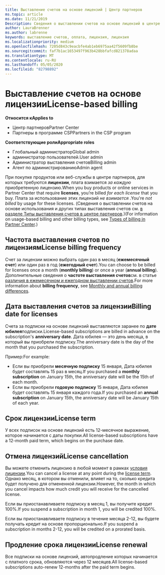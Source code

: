 ```yaml
---
title: Выставление счетов на основе лицензий | Центр партнеров
ms.topic: article
ms.date: 11/21/2019
Description: Сведения о выставлении счетов на основе лицензий в центре партнеров, где выставляются счета за лицензию (не по использованию лицензии).
author: LauraBrenner
ms.author: labrenne
keywords: выставление счетов, оплата, лицензия, лицензия
ms.localizationpriority: medium
ms.openlocfilehash: 7205d843c9eacbfe4ab1eb6975aa42f5609fb8be
ms.sourcegitcommit: faf7b1ac1653497f963b428bbfafcd821378adaa
ms.translationtype: MT
ms.contentlocale: ru-RU
ms.lasthandoff: 05/05/2020
ms.locfileid: "82798892"
---
```

# <a name="license-based-billing"></a><span data-ttu-id="5f074-104">Выставление счетов на основе лицензии</span><span class="sxs-lookup"><span data-stu-id="5f074-104">License-based billing</span></span>

<span data-ttu-id="5f074-105">**Относится к**</span><span class="sxs-lookup"><span data-stu-id="5f074-105">**Applies to**</span></span>

- <span data-ttu-id="5f074-106">Центр партнеров</span><span class="sxs-lookup"><span data-stu-id="5f074-106">Partner Center</span></span>
- <span data-ttu-id="5f074-107">Партнеры в программе CSP</span><span class="sxs-lookup"><span data-stu-id="5f074-107">Partners in the CSP program</span></span>

<span data-ttu-id="5f074-108">**Соответствующие роли**</span><span class="sxs-lookup"><span data-stu-id="5f074-108">**Appropriate roles**</span></span>
-   <span data-ttu-id="5f074-109">Глобальный администратор</span><span class="sxs-lookup"><span data-stu-id="5f074-109">Global admin</span></span>
-   <span data-ttu-id="5f074-110">администратор пользователей.</span><span class="sxs-lookup"><span data-stu-id="5f074-110">User admin</span></span>
-   <span data-ttu-id="5f074-111">Администратор выставления счетов</span><span class="sxs-lookup"><span data-stu-id="5f074-111">Billing admin</span></span>
-   <span data-ttu-id="5f074-112">Агент по администрированию</span><span class="sxs-lookup"><span data-stu-id="5f074-112">Admin agent</span></span>

<span data-ttu-id="5f074-113">При покупке продуктов или веб-службы в центре партнеров, для которых требуются **лицензии**, плата взимается *за каждую* приобретенную лицензию.</span><span class="sxs-lookup"><span data-stu-id="5f074-113">When you buy products or online services in Partner Center that require **licenses**, you’re billed *for each license* that you buy.</span></span> <span data-ttu-id="5f074-114">Плата за использование этих лицензий *не взимается* .</span><span class="sxs-lookup"><span data-stu-id="5f074-114">You're *not billed* by usage for these licenses.</span></span> <span data-ttu-id="5f074-115">(Сведения о выставлении счетов на основе использования и других типах выставления счетов см. [в разделе Типы выставления счетов в центре партнеров](billing-different-types.md).)</span><span class="sxs-lookup"><span data-stu-id="5f074-115">(For information on usage-based billing and other billing types, see [Types of billing in Partner Center](billing-different-types.md).)</span></span>

## <a name="license-billing-frequency"></a><span data-ttu-id="5f074-116">Частота выставления счетов по лицензиям</span><span class="sxs-lookup"><span data-stu-id="5f074-116">License billing frequency</span></span>

<span data-ttu-id="5f074-117">Счет за лицензии можно выбрать один раз в месяц (**ежемесячный счет**) или один раз в год (**ежегодный счет**).</span><span class="sxs-lookup"><span data-stu-id="5f074-117">You can choose to be billed for licenses once a month (**monthly billing**) or once a year (**annual billing**).</span></span> <span data-ttu-id="5f074-118">Дополнительные сведения о **частоте выставления счетов**см. в статье [различия в ежемесячном и ежегодном выставлении счетов](billing-annual-monthly.md).</span><span class="sxs-lookup"><span data-stu-id="5f074-118">For more information about **billing frequency**, see [Monthly and annual billing differences](billing-annual-monthly.md).</span></span>

## <a name="billing-date-for-licenses"></a><span data-ttu-id="5f074-119">Дата выставления счетов за лицензии</span><span class="sxs-lookup"><span data-stu-id="5f074-119">Billing date for licenses</span></span>

<span data-ttu-id="5f074-120">Счета за подписки на основе лицензий выставляются заранее по **дате юбилея**подписки.</span><span class="sxs-lookup"><span data-stu-id="5f074-120">License-based subscriptions are billed in advance on the subscription's **anniversary date**.</span></span> <span data-ttu-id="5f074-121">Дата юбилея — это день месяца, в который вы приобрели подписку.</span><span class="sxs-lookup"><span data-stu-id="5f074-121">The anniversary date is the day of the month that you purchased the subscription.</span></span>

<span data-ttu-id="5f074-122">Пример:</span><span class="sxs-lookup"><span data-stu-id="5f074-122">For example:</span></span>

- <span data-ttu-id="5f074-123">Если вы приобрели **месячную подписку** 15 января, Дата юбилея будет составлять 15 раз в месяц.</span><span class="sxs-lookup"><span data-stu-id="5f074-123">If you purchased a **monthly subscription** on January 15th, the anniversary date will be the 15th of each month.</span></span>
- <span data-ttu-id="5f074-124">Если вы приобрели **годовую подписку** 15 января, Дата юбилея будет составлять 15 января каждого года.</span><span class="sxs-lookup"><span data-stu-id="5f074-124">If you purchased an **annual subscription** on January 15th, the anniversary date will be January 15th of each year.</span></span>

## <a name="license-term"></a><span data-ttu-id="5f074-125">Срок лицензии</span><span class="sxs-lookup"><span data-stu-id="5f074-125">License term</span></span>

<span data-ttu-id="5f074-126">У всех подписок на основе лицензий есть 12-месячное выражение, которое начинается с даты покупки.</span><span class="sxs-lookup"><span data-stu-id="5f074-126">All license-based subscriptions have a 12-month paid term, which begins on the purchase date.</span></span>

## <a name="license-cancellation"></a><span data-ttu-id="5f074-127">Отмена лицензий</span><span class="sxs-lookup"><span data-stu-id="5f074-127">License cancellation</span></span>

<span data-ttu-id="5f074-128">Вы можете отменить лицензию в любой момент в рамках [условия лицензии](#license-term).</span><span class="sxs-lookup"><span data-stu-id="5f074-128">You can cancel a license at any point during the [license term](#license-term).</span></span> <span data-ttu-id="5f074-129">Однако месяц, в котором вы отменили, влияет на то, сколько кредита будет получено для отмененной лицензии.</span><span class="sxs-lookup"><span data-stu-id="5f074-129">However, the month in which you cancel impacts how much credit you will receive for the cancelled license.</span></span>

<span data-ttu-id="5f074-130">Если вы приостанавливаете подписку в месяц 1, вы получите кредит 100%.</span><span class="sxs-lookup"><span data-stu-id="5f074-130">If you suspend a subscription in month 1, you will be credited 100%.</span></span>

<span data-ttu-id="5f074-131">Если вы приостанавливаете подписку в течение месяца 2-12, вы будете получать кредит на основе пропорционально.</span><span class="sxs-lookup"><span data-stu-id="5f074-131">If you suspend a subscription in months 2-12, you will be credited on a prorated basis.</span></span>

## <a name="license-renewal"></a><span data-ttu-id="5f074-132">Продление срока лицензии</span><span class="sxs-lookup"><span data-stu-id="5f074-132">License renewal</span></span>

<span data-ttu-id="5f074-133">Все подписки на основе лицензий, автопродление которых начинается с платного срока, обновляются через 12 месяцев.</span><span class="sxs-lookup"><span data-stu-id="5f074-133">All license-based subscriptions auto-renew 12-months after the paid term begins.</span></span>
